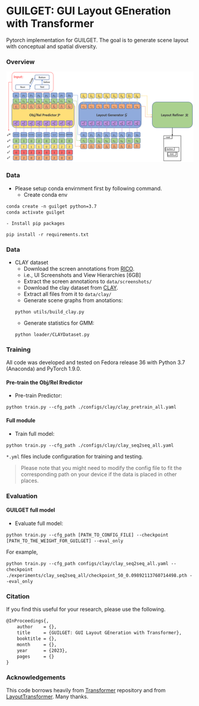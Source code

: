 # GUILGET: GUI Layout GEneration with Transformer

Pytorch implementation for GUILGET. The goal is to generate scene layout with conceptual and spatial diversity.

### Overview
<img src="./figures/archi.png"/>


### Data
- Please setup conda envirnment first by following command.
    - Create conda env
```
conda create -n guilget python=3.7
conda activate guilget
```
    - Install pip packages
```
pip install -r requirements.txt 
```

### Data
- CLAY dataset
    - Download the screen annotations from [RICO](http://interactionmining.org/rico).
    - i.e., UI Screenshots and View Hierarchies [6GB]
    - Extract the screen annotations to `data/screenshots/`
    - Download the clay dataset from [CLAY](https://github.com/google-research-datasets/clay.git).
    - Extract all files from it to `data/clay/`
    - Generate scene graphs from anotations:
    ```
    python utils/build_clay.py
    ```
    - Generate statistics for GMM:
    ```
    python loader/CLAYDataset.py
    ```

### Training
All code was developed and tested on Fedora release 36 with Python 3.7 (Anaconda) and PyTorch 1.9.0.

#### Pre-train the Obj/Rel Rredictor
- Pre-train Predictor:
```
python train.py --cfg_path ./configs/clay/clay_pretrain_all.yaml
```
#### Full module
- Train full model:
```
python train.py --cfg_path ./configs/clay/clay_seq2seq_all.yaml
```

`*.yml` files include configuration for training and testing.

> Please note that you might need to modify the config file to fit the corresponding path on your device if the data is placed in other places.

### Evaluation

#### GUILGET full model   
- Evaluate full model:
```
python train.py --cfg_path [PATH_TO_CONFIG_FILE] --checkpoint [PATH_TO_THE_WEIGHT_FOR_GUILGET] --eval_only
```
For example,
```
python train.py --cfg_path configs/clay/clay_seq2seq_all.yaml --checkpoint ./experiments/clay_seq2seq_all/checkpoint_50_0.09892113760714498.pth --eval_only
```

### Citation

If you find this useful for your research, please use the following.

```
@InProceedings{,
    author    = {},
    title     = {GUILGET: GUI Layout GEneration with Transformer},
    booktitle = {},
    month     = {},
    year      = {2023},
    pages     = {}
}
```

### Acknowledgements
This code borrows heavily from [Transformer](https://github.com/pytorch/pytorch/blob/master/torch/nn/modules/transformer.py) repository and from [LayoutTransformer](https://github.com/davidhalladay/LayoutTransformer). Many thanks.

